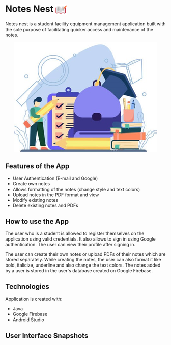 # Notes Nest <img src="app/src/main/res/drawable-v24/header_img.png" width="35" title="App Logo" align="center">

<p>Notes nest is a student facility equipment management application built with the sole purpose of facilitating quicker access and maintenance of the notes.</p>

<p align="center"><img src="app/src/main/res/drawable-v24/splashpic2.jpg"></p>

## Features of the App

* User Authentication (E-mail and Google)
* Create own notes
* Allows formatting of the notes (change style and text colors)
* Upload notes in the PDF format and view
* Modify existing notes
* Delete existing notes and PDFs

## How to use the App

<p>The user who is a student is allowed to register themselves on the application using valid credentials. It also allows to sign in using Google authentication. The user can view their profile after signing in.</p>
<p>The user can create their own notes or upload PDFs of their notes which are stored separately. While creating the notes, the user can also format it like bold, italicize, underline and also change the text colors. The notes added by a user is stored in the user's database created on Google Firebase.</p>

## Technologies

Application is created with:
* Java
* Google Firebase
* Android Studio

## User Interface Snapshots

